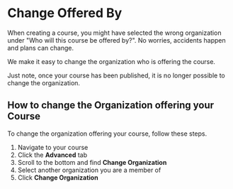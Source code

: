 # Change Offered By

When creating a course, you might have selected the wrong organization under "Who will this course be offered by?". No worries, accidents happen and plans can change.

We make it easy to change the organization who is offering the course.

Just note, once your course has been published, it is no longer possible to change the organization.

## How to change the Organization offering your Course

To change the organization offering your course, follow these steps.

1. Navigate to your course
1. Click the **Advanced** tab
1. Scroll to the bottom and find **Change Organization**
1. Select another organization you are a member of
1. Click **Change Organization**
